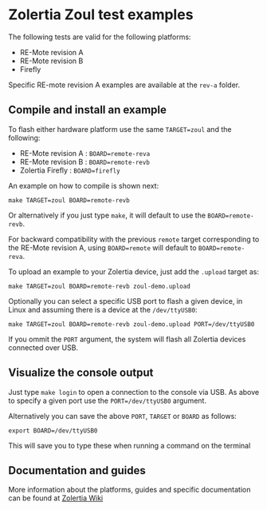Zolertia Zoul test examples
============================================

The following tests are valid for the following platforms:

* RE-Mote revision A
* RE-Mote revision B
* Firefly

Specific RE-mote revision A examples are available at the `rev-a` folder.

Compile and install an example
-------------------

To flash either hardware platform use the same `TARGET=zoul` and the following:

* RE-Mote revision A : `BOARD=remote-reva`
* RE-Mote revision B : `BOARD=remote-revb`
* Zolertia Firefly   : `BOARD=firefly`

An example on how to compile is shown next:

`make TARGET=zoul BOARD=remote-revb`

Or alternatively if you just type `make`, it will default to use the `BOARD=remote-revb`.

For backward compatibility with the previous `remote` target corresponding to the
RE-Mote revision A, using `BOARD=remote` will default to `BOARD=remote-reva`.

To upload an example to your Zolertia device, just add the `.upload` target as:

`make TARGET=zoul BOARD=remote-revb zoul-demo.upload`

Optionally you can select a specific USB port to flash a given device, in Linux
and assuming there is a device at the `/dev/ttyUSB0`:

`make TARGET=zoul BOARD=remote-revb zoul-demo.upload PORT=/dev/ttyUSB0`

If you ommit the `PORT` argument, the system will flash all Zolertia devices connected over USB.

Visualize the console output
-------------------

Just type `make login` to open a connection to the console via USB.
As above to specify a given port use the `PORT=/dev/ttyUSB0` argument.

Alternatively you can save the above `PORT`, `TARGET` or `BOARD` as follows:

`export BOARD=/dev/ttyUSB0`

This will save you to type these when running a command on the terminal

Documentation and guides
-------------------

More information about the platforms, guides and specific documentation can be found at [Zolertia Wiki][wiki]

[wiki]: https://github.com/Zolertia/Resources/wiki "Zolertia Wiki"

